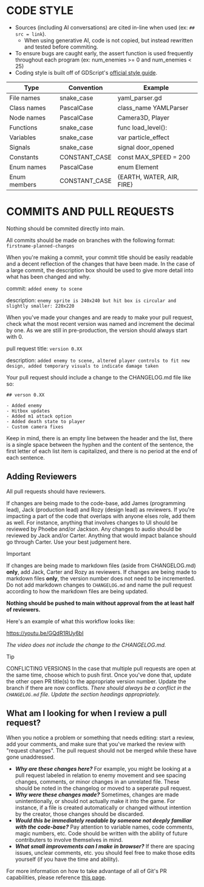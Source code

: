 # CODE STYLE

- Sources (including AI conversations) are cited in-line when used (ex: `## src = link`).
  - When using generative AI, code is not copied, but instead rewritten and tested before commiting.
- To ensure bugs are caught early, the assert function is used frequently throughout each program (ex: num_enemies >= 0 and num_enemies < 25)
- Coding style is built off of GDScript's [official style guide](https://docs.godotengine.org/en/stable/tutorials/scripting/gdscript/gdscript_styleguide.html).

| Type         | Convention    | Example                   |
| ------------ | ------------- | ------------------------- |
| File names   | snake_case    | yaml_parser.gd            |
| Class names  | PascalCase    | class_name YAMLParser     |
| Node names   | PascalCase    | Camera3D, Player          |
| Functions    | snake_case    | func load_level():        |
| Variables    | snake_case    | var particle_effect       |
| Signals      | snake_case    | signal door_opened        |
| Constants    | CONSTANT_CASE | const MAX_SPEED = 200     |
| Enum names   | PascalCase    | enum Element              |
| Enum members | CONSTANT_CASE | {EARTH, WATER, AIR, FIRE} |

# COMMITS AND PULL REQUESTS

Nothing should be commited directly into main.

All commits should be made on branches with the following format:
`firstname-planned-changes`

When you're making a commit, your commit title should be easily readable and a decent reflection of the changes that have been made. In the case of a large commit, the description box should be used to give more detail into what has been changed and why.

commit: `added enemy to scene`

description: `enemy sprite is 240x240 but hit box is circular and slightly smaller: 220x220`

When you've made your changes and are ready to make your pull request, check what the most recent version was named and increment the decimal by one. As we are still in pre-production, the version should always start with 0.

pull request title: `version 0.XX`

description: `added enemy to scene, altered player controls to fit new design, added temporary visuals to indicate damage taken`

Your pull request should include a change to the CHANGELOG.md file like so:

```
## verson 0.XX

- Added enemy
- Hitbox updates
- Added m1 attack option
- Added death state to player
- Custom camera fixes
```

Keep in mind, there is an empty line between the header and the list, there is a single space between the hyphen and the content of the sentence, the first letter of each list item is capitalized, and there is no period at the end of each sentence.

## Adding Reviewers

All pull requests should have reviewers. 

If changes are being made to the code-base, add James (programming lead), Jack (production lead) and Rozy (design lead) as reviewers. If you're impacting a part of the code that overlaps with anyone elses role, add them as well. For instance, anything that involves changes to UI should be reviewed by Phoebe and/or Jackson. Any changes to audio should be reviewed by Jack and/or Carter. Anything that would impact balance should go through Carter. Use your best judgement here.

> [!IMPORTANT]
>
> If changes are being made to markdown files (aside from CHANGELOG.md) **only**, add Jack, Carter and Rozy as reviewers. If changes are being made to markdown files **only**, the version number does not need to be incremented. Do not add markdown changes to `CHANGELOG.md` and name the pull request according to how the markdown files are being updated.

**Nothing should be pushed to main without approval from the at least half of reviewers.**

Here's an example of what this workflow looks like:

https://youtu.be/GQdR1RUy6bI

*The video does not include the change to the CHANGELOG.md.*

> [!TIP]
>
> CONFLICTING VERSIONS
> In the case that multiple pull requests are open at the same time, choose which to push first. Once you've done that, update the other open PR title(s) to the appropriate version number. Update the branch if there are now conflicts. *There should always be a conflict in the `CHANGELOG.md` file. Update the section headings appropriately.*

## What am I looking for when I review a pull request?

When you notice a problem or something that needs editing: start a review, add your comments, and make sure that you've marked the review with "request changes". The pull request should not be merged while these have gone unaddressed.

- ***Why are these changes here?*** For example, you might be looking at a pull request labeled in relation to enemy movement and see spacing changes, comments, or minor changes in an unrelated file. These should be noted in the changelog or moved to a seperate pull request.
- ***Why were these changes made?*** Sometimes, changes are made unintentionally, or should not actually make it into the game. For instance, if a file is created automatically or changed without intention by the creator, those changes should be discarded.
- ***Would this be immediately readable by someone not deeply familiar with the code-base?*** Pay attention to variable names, code comments, magic numbers, etc. Code should be written with the ability of future contributers to involve themselves in mind.
- ***What small improvements can I make in browser?*** If there are spacing issues, unclear comments, etc. you should feel free to make those edits yourself (if you have the time and ability).

For more information on how to take advantage of all of Git's PR capabilities, please reference [this page](https://docs.github.com/en/pull-requests/collaborating-with-pull-requests/reviewing-changes-in-pull-requests/reviewing-proposed-changes-in-a-pull-request).

